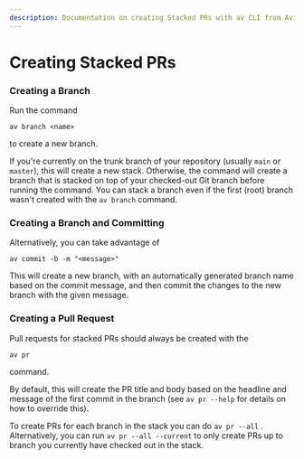 ```yaml
---
description: Documentation on creating Stacked PRs with av CLI from Aviator.
---
```


# Creating Stacked PRs

### Creating a Branch

Run the command

```
av branch <name>
```

to create a new branch.

If you're currently on the trunk branch of your repository (usually `main` or `master`), this will create a new stack. Otherwise, the command will create a branch that is stacked on top of your checked-out Git branch before running the command. You can stack a branch even if the first (root) branch wasn't created with the `av branch` command.

### Creating a Branch and Committing

Alternatively, you can take advantage of

```
av commit -b -m "<message>"
```

This will create a new branch, with an automatically generated branch name based on the commit message, and then commit the changes to the new branch with the given message.

### Creating a Pull Request

Pull requests for stacked PRs should always be created with the

```
av pr
```

command.

By default, this will create the PR title and body based on the headline and message of the first commit in the branch (see `av pr --help` for details on how to override this).

To create PRs for each branch in the stack you can do `av pr --all` . Alternatively, you can run `av pr --all --current` to only create PRs up to branch you currently have checked out in the stack.&#x20;
